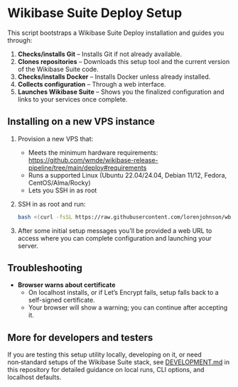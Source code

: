 # Wikibase Suite Deploy Setup

This script bootstraps a Wikibase Suite Deploy installation and guides you through:

1. **Checks/installs Git** – Installs Git if not already available.  
2. **Clones repositories** – Downloads this setup tool and the current version of the Wikibase Suite code.
3. **Checks/installs Docker** – Installs Docker unless already installed.  
4. **Collects configuration** – Through a web interface.  
5. **Launches Wikibase Suite** – Shows you the finalized configuration and links to your services once complete.

## Installing on a new VPS instance

1. Provision a new VPS that:
   - Meets the minimum hardware requirements: https://github.com/wmde/wikibase-release-pipeline/tree/main/deploy#requirements  
   - Runs a supported Linux (Ubuntu 22.04/24.04, Debian 11/12, Fedora, CentOS/Alma/Rocky)  
   - Lets you SSH in as root  

2. SSH in as root and run:

   ```bash
   bash <(curl -fsSL https://raw.githubusercontent.com/lorenjohnson/wbs-deploy-setup/refs/heads/main/start.sh)
   ```

3. After some initial setup messages you'll be provided a web URL to access where you can complete configuration and launching your server.

## Troubleshooting

- **Browser warns about certificate**  
  - On localhost installs, or if Let’s Encrypt fails, setup falls back to a self-signed certificate.  
  - Your browser will show a warning; you can continue after accepting it.  

## More for developers and testers

If you are testing this setup utility locally, developing on it, or need non‑standard setups of the Wikibase Suite stack, see [DEVELOPMENT.md](DEVELOPMENT.md) in this repository for detailed guidance on local runs, CLI options, and localhost defaults.
